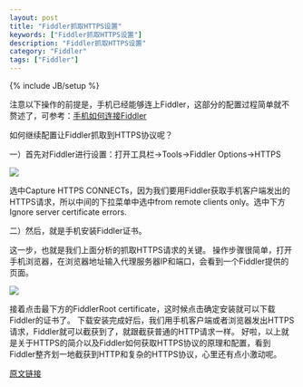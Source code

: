 ```yaml
---
layout: post
title: "Fiddler抓取HTTPS设置"
keywords: ["Fiddler抓取HTTPS设置"]
description: "Fiddler抓取HTTPS设置"
category: "Fiddler"
tags: ["Fiddler"]
---
```

{% include JB/setup %}

注意以下操作的前提是，手机已经能够连上Fiddler，这部分的配置过程简单就不赘述了，可参考：[手机如何连接Fiddler](http://www.jianshu.com/p/54dd21c50f21?utm_campaign=hugo&utm_medium=reader_share&utm_content=note&utm_source=weixin-friends&from=groupmessage&isappinstalled=0) 

如何继续配置让Fiddler抓取到HTTPS协议呢？

一）首先对Fiddler进行设置：打开工具栏->Tools->Fiddler Options->HTTPS

![](https://img.alicdn.com/imgextra/i3/1819728314/TB2aGgaXH2B11BjSsplXXcMDVXa_!!1819728314.png)

选中Capture HTTPS CONNECTs，因为我们要用Fiddler获取手机客户端发出的HTTPS请求，所以中间的下拉菜单中选中from remote clients only。选中下方Ignore server certificate errors.

二）然后，就是手机安装Fiddler证书。

这一步，也就是我们上面分析的抓取HTTPS请求的关键。
操作步骤很简单，打开手机浏览器，在浏览器地址输入代理服务器IP和端口，会看到一个Fiddler提供的页面。

![](https://img.alicdn.com/imgextra/i2/1819728314/TB2ANv.XOnB11BjSsphXXXpaXXa_!!1819728314.png)

接着点击最下方的FiddlerRoot certificate，这时候点击确定安装就可以下载Fiddler的证书了。
下载安装完成好后，我们用手机客户端或者浏览器发出HTTPS请求，Fiddler就可以截获到了，就跟截获普通的HTTP请求一样。
好啦，以上就是关于HTTPS的简介以及Fiddler如何获取HTTPS协议的原理和配置，看到Fiddler整齐划一地截获到HTTP和复杂的HTTPS协议，心里还有点小激动呢。


[原文链接](http://www.jianshu.com/p/54dd21c50f21?utm_campaign=hugo&utm_medium=reader_share&utm_content=note&utm_source=weixin-friends&from=groupmessage&isappinstalled=0)